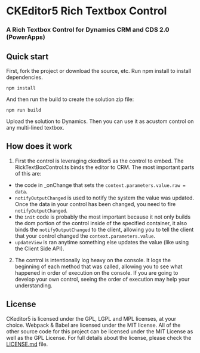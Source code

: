 CKEditor5 Rich Textbox Control
=======================================================
### A Rich Textbox Control for Dynamics CRM and CDS 2.0 (PowerApps)



## Quick start

First, fork the project or download the source, etc.  Run npm install to install dependencies.

```
npm install
```

And then run the build to create the solution zip file:

```
npm run build
```

Upload the solution to Dynamics.  Then you can use it as acustom control on any multi-lined textbox.

## How does it work

1. First the control is leveraging ckeditor5 as the control to embed.  The RickTextBoxControl.ts binds the editor to CRM.  The most important parts of this are:
  * the code in _onChange that sets the `context.parameters.value.raw = data`.
  * `notifyOutputChanged` is used to notify the system the value was updated.  Once the data in your control has been changed, you need to fire `notifyOutputChanged`.
  * the `init` code is probably the most important because it not only builds the dom portion of the control inside of the specified container, it also binds the `notifyOutputChanged` to the client, allowing you to tell the client that your control changed the `context.parameters.value`.
  * `updateView` is ran anytime something else updates the value (like using the Client Side API).
2. The control is intentionally log heavy on the console.  It logs the beginning of each method that was called, allowing you to see what happened in order of execution on the console.  If you are going to develop your own control, seeing the order of execution may help your understanding.

## License

CKeditor5 is licensed under the GPL, LGPL and MPL licenses, at your choice. Webpack & Babel are licensed under the MIT license.  All of the other source code for this project can be licensed under the MIT License as well as the GPL License.  For full details about the license, please check the [LICENSE.md](https://github.com/carltoncolter/ckeditor5-dynamics365/blob/master/LICENSE.md) file.
